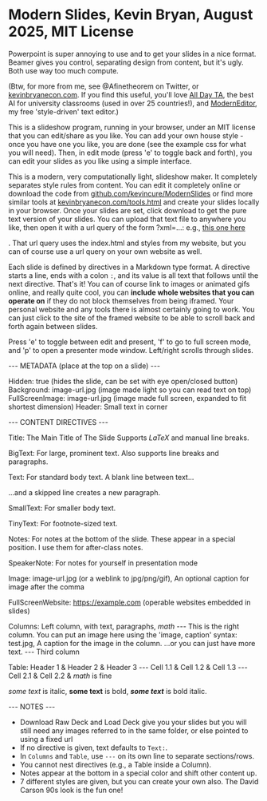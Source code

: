 # Modern Slides, Kevin Bryan, August 2025, MIT License
Powerpoint is super annoying to use and to get your slides in a nice format. Beamer gives you control, separating design from content, but it's ugly. Both use way too much compute.  

(Btw, for more from me, see @Afinetheorem on Twitter, or <a href="http://www.kevinbryanecon.com">kevinbryanecon.com</a>.  If you find this useful, you'll love <a href="http://www.alldayta.com">All Day TA</a>, the best AI for university classrooms (used in over 25 countries!), and <a href="http://www.kevinbryanecon.com/ModernEditor">ModernEditor</a>, my free 'style-driven' text editor.)

This is a slideshow program, running in your browser, under an MIT license that you can edit/share as you like.  You can add your own house style - once you have one you like, you are done (see the example css for what you will need). Then, in edit mode (press 'e' to toggle back and forth), you can edit your slides as you like using a simple interface. 

This is a modern, very computationally light, slideshow maker. It completely separates style rules from content. You can edit it completely online or download the code from <a href="https://github.com/kevincure/ModernSlides">github.com/kevincure/ModernSlides</a> or find more similar tools at <a href="http://kevinbryanecon.com/tools.html">kevinbryanecon.com/tools.html</a> and create your slides locally in your browser. Once your slides are set, click download to get the pure text version of your slides. You can upload that text file to anywhere you like, then open it with a url query of the form ?xml=...: e.g., <a href="https://kevinbryanecon.com/ModernSlides/?xml=http://www.inastrangetown.com/testslides.txt">this one here</a></p>. That url query uses the index.html and styles from my website, but you can of course use a url query on your own website as well. 

Each slide is defined by directives in a Markdown type format. A directive starts a line, ends with a colon `:`, and its value is all text that follows until the next directive.  That's it! You can of course link to images or animated gifs online, and really quite cool, you can **include whole websites that you can operate on** if they do not block themselves from being iframed. Your personal website and any tools there is almost certainly going to work. You can just click to the site of the framed website to be able to scroll back and forth again between slides.

Press 'e' to toggle between edit and present, 'f' to go to full screen mode, and 'p' to open a presenter mode window. Left/right scrolls through slides.

--- METADATA (place at the top on a slide) ---

Hidden: true (hides the slide, can be set with eye open/closed button)
Background: image-url.jpg (image made light so you can read text on top)
FullScreenImage: image-url.jpg (image made full screen, expanded to fit shortest dimension)
Header: Small text in corner


--- CONTENT DIRECTIVES ---

Title: The Main Title of The Slide 
  Supports $LaTeX$ and
  manual line breaks.

BigText: For large, prominent text.
  Also supports line breaks and paragraphs.

Text: For standard body text.
  A blank line between text...

  ...and a skipped line creates a new paragraph.

SmallText: For smaller body text.

TinyText: For footnote-sized text.

Notes: For notes at the bottom of the slide.
  These appear in a special position. I use them for after-class notes.

SpeakerNote: For notes for yourself in presentation mode

Image: image-url.jpg (or a weblink to jpg/png/gif), An optional caption for image after the comma

FullScreenWebsite: https://example.com (operable websites embedded in slides)

Columns:
  Left column, with text, paragraphs, $math$
  &#45;&#45;&#45;
  This is the right column. You can put an
  image here using the 'image, caption' syntax:
  test.jpg, A caption for the image in the column.
  ...or you can just have more text.
  &#45;&#45;&#45;
  Third column

Table:
  Header 1 & Header 2 & Header 3
  &#45;&#45;&#45;
  Cell 1.1 & Cell 1.2 & Cell 1.3
  &#45;&#45;&#45;
  Cell 2.1 & Cell 2.2 & $math$ is fine

*some text* is italic, **some text** is bold, ***some text*** is bold italic.

--- NOTES ---

- Download Raw Deck and Load Deck give you your slides but you will still need any images referred to in the same folder, or else pointed to using a fixed url
- If no directive is given, text defaults to `Text:`.
- In `Columns` and `Table`, use ```---``` on its own line to separate sections/rows.
- You cannot nest directives (e.g., a Table inside a Column).
- Notes appear at the bottom in a special color and shift other content up.
- 7 different styles are given, but you can create your own also. The David Carson 90s look is the fun one!
